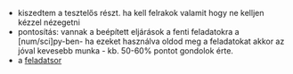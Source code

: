 * kiszedtem a tesztelős részt. ha kell felrakok valamit hogy ne kelljen kézzel nézegetni<br>
* pontosítás: vannak a beépített eljárások a fenti feladatokra a [num/sci]py-ben-
ha ezeket használva oldod meg a feladatokat akkor az jóval kevesebb munka - kb. 50-60% 
pontot gondolok érte.<br>
* a [feladatsor](problems/feladatsor.pdf)